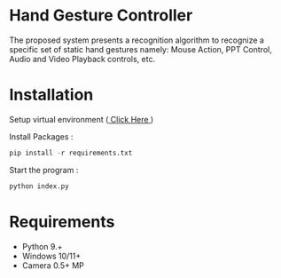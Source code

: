 # Hand Gesture Controller

The proposed system presents a recognition algorithm to recognize a specific set of static hand gestures namely: Mouse Action, PPT Control, Audio and Video Playback controls, etc.




# Installation 

Setup virtual environment (<a href='https://www.geeksforgeeks.org/creating-python-virtual-environment-windows-linux/'> Click Here </a>)

Install Packages : 
```python
pip install -r requirements.txt
```
Start the program :

```python
python index.py
```

# Requirements 
- Python 9.+
- Windows 10/11+
- Camera 0.5+ MP 




